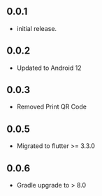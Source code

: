 ## 0.0.1

* initial release.

## 0.0.2
* Updated to Android 12

## 0.0.3
* Removed Print QR Code

## 0.0.5

* Migrated to flutter >= 3.3.0

## 0.0.6

* Gradle upgrade to > 8.0